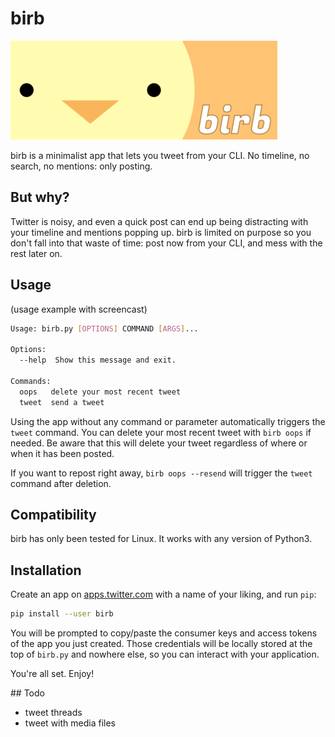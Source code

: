 # birb

![birb](images/birb.png)

birb is a minimalist app that lets you tweet from your CLI. No timeline, no search, no mentions: only posting.

## But why?

Twitter is noisy, and even a quick post can end up being distracting with your timeline and mentions popping up.
birb is limited on purpose so you don't fall into that waste of time: post now from your CLI, and mess with the rest later on.

## Usage

(usage example with screencast)

```sh
Usage: birb.py [OPTIONS] COMMAND [ARGS]...

Options:
  --help  Show this message and exit.

Commands:
  oops   delete your most recent tweet
  tweet  send a tweet
```

Using the app without any command or parameter automatically triggers the `tweet` command.
You can delete your most recent tweet with `birb oops` if needed.
Be aware that this will delete your tweet regardless of where or when it has been posted.

If you want to repost right away, `birb oops --resend` will trigger the `tweet` command after deletion.

## Compatibility

birb has only been tested for Linux. It works with any version of Python3.

## Installation

Create an app on [apps.twitter.com](https://apps.twitter.com) with a name of your liking, and run `pip`:

```sh
pip install --user birb
```

You will be prompted to copy/paste the consumer keys and access tokens of the app you just created.
Those credentials will be locally stored at the top of `birb.py` and nowhere else, so you can interact with your application.

You're all set. Enjoy!

## Todo

* tweet threads
* tweet with media files